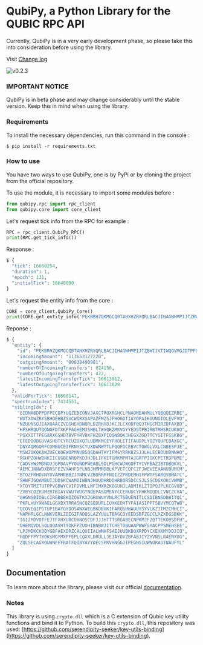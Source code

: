 # QubiPy, a Python Library for the QUBIC RPC API
Currently, QubiPy is in a very early development phase, so please take this into consideration before using the library.

Visit [Change log](CHANGELOG.md)

![v0.2.3](https://img.shields.io/badge/beta_version-0.2.3-green)

###  IMPORTANT NOTICE
QubiPy is in beta phase and may change considerably until the stable version. Keep this in mind when using the library.
### Requirements
To install the necessary dependencies, run this command in the console :
```
$ pip install -r requirements.txt
```

### How to use
You have two ways to use QubiPy, one is by PyPi or by cloning the project from the official repository.

To use the module, it is necessary to import some modules before :
```python
from qubipy.rpc import rpc_client
from qubipy.core import core_client
```

Let's request tick info from the RPC for example :

```python
RPC = rpc_client.QubiPy_RPC()
print(RPC.get_tick_info())
```
Response :
```python
$ {
  "tick": 16660254,
  "duration": 1,
  "epoch": 131,
  "initialTick": 16640000
}
```
Let's request the entity info from the core :
```python
CORE = core_client.QubiPy_Core()
print(CORE.get_entity_info('PEKBRHZQKMGCQBTAHXHZRXQRLBACJIHAGWHMPIJTZBWIJVTIWQOVMGJDTPFO'))
```
Reponse :
```python
$ {
  "entity": {
    "id": "PEKBRHZQKMGCQBTAHXHZRXQRLBACJIHAGWHMPIJTZBWIJVTIWQOVMGJDTPFO",
    "incomingAmount": "113653127220",
    "outgoingAmount": "80838490981",
    "numberOfIncomingTransfers": 824156,
    "numberOfOutgoingTransfers": 422,
    "latestIncomingTransferTick": 16613012,
    "latestOutgoingTransferTick": 16613029
  },
  "validForTick": 16660147,
  "spectrumIndex": 7434551,
  "siblingIds": [
    "GIDNABDPPDFPECDPYUQZEBZONVJAXCTRQXRGHCLPNAOMEAHMULYQBQQEZRBE",
    "WUTXDWZRYSBHOEHBZSVCWIRXSAPAZFMZSJFHOGDTIAYOPAIKGUNGIOLEVFVO",
    "NZUUNSQJEAXQAACZVEGHEHDNQRLDZRHXDJKCJLCXODFQQJTHGCMIRZDFAXBD",
    "HFSHRQUTQONGFDTXKPPAGHEMJSHBLTWVQKZMKVGYYEDSTPBIRBTMHSRCUKUO",
    "PGXXITTPEGARXGSHDTBVFYRVBXFHZBXPIQQNBQKJHEGXZGDTTCYGITFGSKBG",
    "EFEDDOBGUVASHBTCYRCUZOXQTLUDMKMCEYFHDLETIFAUDPLYOZYQUPEBAXGC",
    "DNYAQMGQRFCUMBUCEIFRNYSCYUXDWNWTTLFQQFDCEBVCTOWGLVXLCNBESPJE",
    "MSWZOKQKAWZUECKOEWOPMNUBSQSDAHTHYIFMSYRRKBZSJJLHLECBOUUDNNHO",
    "RGHPZOHWBHKIICUGBENRQPKDJHJDLIFKETGMKMPMTAJGRTPIOKCPETRDPBME",
    "CADVHWJMDNOJJGPDAVPYOUNDPWEABLSDLPGHCWJWGDFTYIVFBAZIBTDBQKVL",
    "AEMCJNNWDXBRSFEZVXAHFDPLNBJHMMMDBLKPVETCQFCZFJWEVEEXANUBUMCM",
    "BTOZFRHDVNYUVAMHNBBZJTNMCVZBORRPFNQIZZPRDEMHIFPWTFSARQVBMATC",
    "SHWFJGOAMBUIJDDSKCWAMOIWBNJHUUDHRDDHRBORSDCCSJLSSCDGXOKCVWMB",
    "XTOYTMZTUTPPVGBWYCVIFDVMLLWFIMXRZKOGUHJLADMIKLZTIPQJPLKCGVUB",
    "ZVBYCOZKUMZRTBIAYVWUTWUGYNQEPASOMENYCCERUDCYFHKMIQDLCVNCZCVA",
    "GHGNSBIOBLCIRGBBEKQZOSTKXJGHXWUYVNLRCTSBUENITLCSDIBNSDBBITQL",
    "PKFLHUYXWAELGGXBXTRRASNCQZSEDURLIUXKEDHTYFAIASIPPTSBVYMCQTWB",
    "OCOVEQIPGTUPIBAYGYDOSAWXWIGBKDBVKIFARQSHWAUUYSYVLKZITMZCMHCI",
    "NAPHRLGCLNNKVERLZDIGIFADQSLAZYUULTBAGCDYEEDSBFZGCCLXZXDGSBKK",
    "IGIZMDVOTFEJTFXHXURCUXNOSCDFJJJHTTTSRGABECNPKMJFZQTTEKOBSDFH",
    "OHEMQVDLSQLQQAVHTYOKFPZUOHIBNBWJITCHETOBUAAPWWFSYACPPSMEHSEE",
    "LPJMDKCKOOYGBFAEXDRZCALQUIIALWMHFSAEJUUBKBQXRPDYCXEXKMYDDJIO",
    "HGDFFPYTXOKSMGYMXPFEPLCQXXLDRULLJEIAYOVZBFABJIYZHVNSLRAENXUG",
    "ZQLSECAGXOUHNEFFBATFQIBYAYYDECSPKVHNGGJIPEGNSIUWNORASTNAUFYL"
  ]
}

```
## Documentation
To learn more about the library, please visit our official [documentation]().

### Notes
This library is using `crypto.dll` which is a C extension of Qubic key utility functions and bind it to Python. To build this `crypto.dll`, this repository was used: [https://github.com/serendipity-seeker/key-utils-binding](https://github.com/serendipity-seeker/key-utils-binding).

